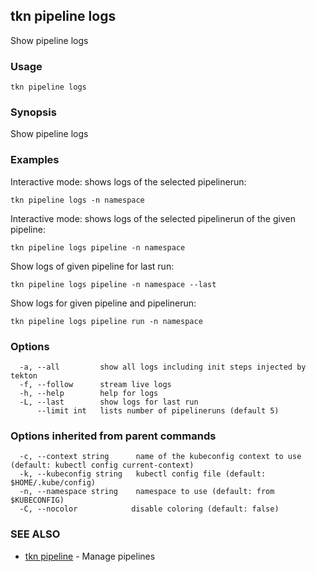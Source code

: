 ## tkn pipeline logs

Show pipeline logs

### Usage

```
tkn pipeline logs
```

### Synopsis

Show pipeline logs

### Examples


Interactive mode: shows logs of the selected pipelinerun:

    tkn pipeline logs -n namespace

Interactive mode: shows logs of the selected pipelinerun of the given pipeline:

    tkn pipeline logs pipeline -n namespace

Show logs of given pipeline for last run:

    tkn pipeline logs pipeline -n namespace --last

Show logs for given pipeline and pipelinerun:

    tkn pipeline logs pipeline run -n namespace


### Options

```
  -a, --all         show all logs including init steps injected by tekton
  -f, --follow      stream live logs
  -h, --help        help for logs
  -L, --last        show logs for last run
      --limit int   lists number of pipelineruns (default 5)
```

### Options inherited from parent commands

```
  -c, --context string      name of the kubeconfig context to use (default: kubectl config current-context)
  -k, --kubeconfig string   kubectl config file (default: $HOME/.kube/config)
  -n, --namespace string    namespace to use (default: from $KUBECONFIG)
  -C, --nocolor            disable coloring (default: false)
```

### SEE ALSO

* [tkn pipeline](tkn_pipeline.md)	 - Manage pipelines

